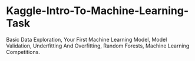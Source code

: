 # Kaggle-Intro-To-Machine-Learning-Task
Basic Data Exploration, Your First Machine Learning Model, Model Validation, Underfitting And Overfitting, Random Forests, Machine Learning Competitions.
